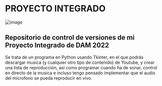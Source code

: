 # PROYECTO INTEGRADO
![image](https://user-images.githubusercontent.com/102725762/161999825-52fa828a-6f02-4f79-a78b-16a399124e1c.png)
## Repositorio de control de versiones de mi Proyecto Integrado de DAM 2022


Se trata de un programa en Python usando Tkinter, en el que podrás descargar musica (y cualquier otro tipo de contenido) de Youtube, y crear una lista de reproducción, así como programar cuando ha de sonar, control en directo de la musica e incluso tengo pensado implementar que el audio del microfono se pueda reproducir en vivo.
